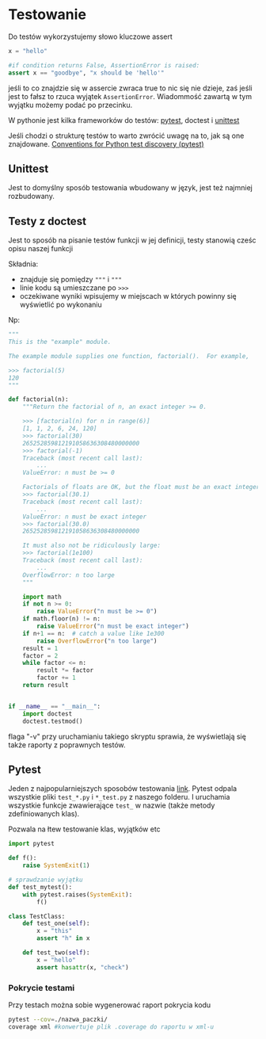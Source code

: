# Testowanie

Do testów wykorzystujemy słowo kluczowe assert

```python
x = "hello"

#if condition returns False, AssertionError is raised:
assert x == "goodbye", "x should be 'hello'"
```

jeśli to co znajdzie się w assercie zwraca true to nic się nie dzieje, zaś jeśli jest to fałsz to rzuca wyjątek `AssertionError`. Wiadommość zawartą w tym wyjątku możemy podać po przecinku.

W pythonie jest kilka frameworków do testów: [pytest](https://docs.pytest.org/en/latest/getting-started.html), doctest i [unittest](https://docs.python.org/3/library/unittest.html#module-unittest)

Jeśli chodzi o strukturę testów to warto zwrócić uwagę na to, jak są one znajdowane. [Conventions for Python test discovery (pytest)](https://docs.pytest.org/en/latest/explanation/goodpractices.html#test-discovery)

## Unittest

Jest to domyślny sposób testowania wbudowany w język, jest też najmniej rozbudowany.

## Testy z doctest

Jest to sposób na pisanie testów funkcji w jej definicji, testy stanowią cześc opisu naszej funkcji

Składnia:

- znajduje się pomiędzy `"""` i `"""`
- linie kodu są umieszczane po `>>>`
- oczekiwane wyniki wpisujemy w miejscach w których powinny się wyświetlić po wykonaniu

Np:

```python
"""
This is the "example" module.

The example module supplies one function, factorial().  For example,

>>> factorial(5)
120
"""

def factorial(n):
    """Return the factorial of n, an exact integer >= 0.

    >>> [factorial(n) for n in range(6)]
    [1, 1, 2, 6, 24, 120]
    >>> factorial(30)
    265252859812191058636308480000000
    >>> factorial(-1)
    Traceback (most recent call last):
        ...
    ValueError: n must be >= 0

    Factorials of floats are OK, but the float must be an exact integer:
    >>> factorial(30.1)
    Traceback (most recent call last):
        ...
    ValueError: n must be exact integer
    >>> factorial(30.0)
    265252859812191058636308480000000

    It must also not be ridiculously large:
    >>> factorial(1e100)
    Traceback (most recent call last):
        ...
    OverflowError: n too large
    """

    import math
    if not n >= 0:
        raise ValueError("n must be >= 0")
    if math.floor(n) != n:
        raise ValueError("n must be exact integer")
    if n+1 == n:  # catch a value like 1e300
        raise OverflowError("n too large")
    result = 1
    factor = 2
    while factor <= n:
        result *= factor
        factor += 1
    return result


if __name__ == "__main__":
    import doctest
    doctest.testmod()
```

flaga "-v" przy uruchamianiu takiego skryptu sprawia, że wyświetlają się także raporty z poprawnych testów.

## Pytest

Jeden z najpopularniejszych sposobów testowania [link](https://docs.pytest.org/en/latest/getting-started.html).
Pytest odpala wszystkie pliki `test_*.py` i `*_test.py` z naszego folderu. I uruchamia wszystkie funkcje zwawierające `test_` w nazwie (także metody zdefiniowanych klas).

Pozwala na łtew testowanie klas, wyjątków etc

```python
import pytest

def f():
    raise SystemExit(1)

# sprawdzanie wyjątku
def test_mytest():
    with pytest.raises(SystemExit):
        f()

class TestClass:
    def test_one(self):
        x = "this"
        assert "h" in x

    def test_two(self):
        x = "hello"
        assert hasattr(x, "check")
```

### Pokrycie testami

Przy testach można sobie wygenerować raport pokrycia kodu

```bash
pytest --cov=./nazwa_paczki/ 
coverage xml #konwertuje plik .coverage do raportu w xml-u
```

